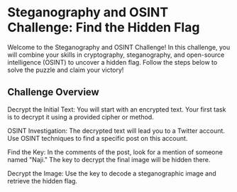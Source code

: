 # Steganography and OSINT Challenge: Find the Hidden Flag

Welcome to the Steganography and OSINT Challenge! In this challenge, you will combine your skills in cryptography, steganography, and open-source intelligence (OSINT) to uncover a hidden flag. Follow the steps below to solve the puzzle and claim your victory!

## Challenge Overview

Decrypt the Initial Text: You will start with an encrypted text. Your first task is to decrypt it using a provided cipher or method.

OSINT Investigation: The decrypted text will lead you to a Twitter account. Use OSINT techniques to find a specific post on this account.

Find the Key: In the comments of the post, look for a mention of someone named "Naji." The key to decrypt the final image will be hidden there.

Decrypt the Image: Use the key to decode a steganographic image and retrieve the hidden flag.
